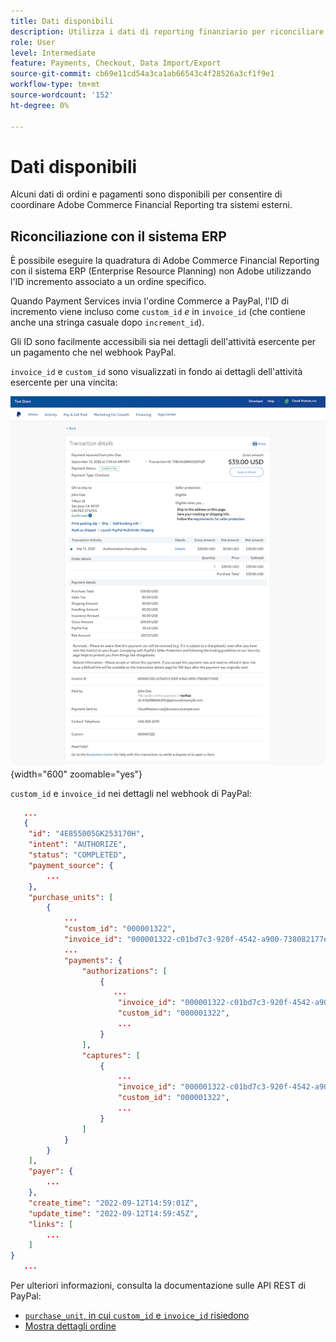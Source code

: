 ```yaml
---
title: Dati disponibili
description: Utilizza i dati di reporting finanziario per riconciliare il reporting con sistemi non Commerce.
role: User
level: Intermediate
feature: Payments, Checkout, Data Import/Export
source-git-commit: cb69e11cd54a3ca1ab66543c4f28526a3cf1f9e1
workflow-type: tm+mt
source-wordcount: '152'
ht-degree: 0%

---
```


# Dati disponibili

Alcuni dati di ordini e pagamenti sono disponibili per consentire di coordinare Adobe Commerce Financial Reporting tra sistemi esterni.

## Riconciliazione con il sistema ERP

È possibile eseguire la quadratura di Adobe Commerce Financial Reporting con il sistema ERP (Enterprise Resource Planning) non Adobe utilizzando l&#39;ID incremento associato a un ordine specifico.

Quando Payment Services invia l&#39;ordine Commerce a PayPal, l&#39;ID di incremento viene incluso come `custom_id` _e_ in `invoice_id` (che contiene anche una stringa casuale dopo `increment_id`).

Gli ID sono facilmente accessibili sia nei dettagli dell&#39;attività esercente per un pagamento che nel webhook PayPal.

`invoice_id` e `custom_id` sono visualizzati in fondo ai dettagli dell&#39;attività esercente per una vincita:

![`custom_id` nei dettagli attività esercente](assets/merchant-activity-ids.png){width="600" zoomable="yes"}

`custom_id` e `invoice_id` nei dettagli nel webhook di PayPal:

```json
   ...
   {
    "id": "4E855005GK253170H",
    "intent": "AUTHORIZE",
    "status": "COMPLETED",
    "payment_source": {
        ...
    },
    "purchase_units": [
        {
            ...
            "custom_id": "000001322",
            "invoice_id": "000001322-c01bd7c3-920f-4542-a900-738082177e92",
            ...
            "payments": {
                "authorizations": [
                    {
                       ...
                        "invoice_id": "000001322-c01bd7c3-920f-4542-a900-738082177e92",
                        "custom_id": "000001322",
                        ...
                    }
                ],
                "captures": [
                    {
                        ...
                        "invoice_id": "000001322-c01bd7c3-920f-4542-a900-738082177e92",
                        "custom_id": "000001322",
                        ...
                    }
                ]
            }
        }
    ],
    "payer": {
        ...
    },
    "create_time": "2022-09-12T14:59:01Z",
    "update_time": "2022-09-12T14:59:45Z",
    "links": [
        ...
    ]
}
   ...
```

Per ulteriori informazioni, consulta la documentazione sulle API REST di PayPal:

* [`purchase_unit`, in cui `custom_id` e `invoice_id` risiedono](https://developer.paypal.com/docs/api/orders/v2/#definition-purchase_unit)
* [Mostra dettagli ordine](https://developer.paypal.com/docs/api/orders/v2/#orders_get)
